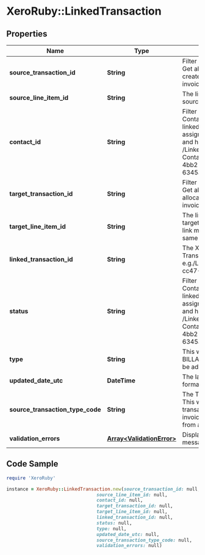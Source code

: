 # XeroRuby::LinkedTransaction

## Properties

Name | Type | Description | Notes
------------ | ------------- | ------------- | -------------
**source_transaction_id** | **String** | Filter by the SourceTransactionID. Get all the linked transactions created from a particular ACCPAY invoice | [optional] 
**source_line_item_id** | **String** | The line item identifier from the source transaction. | [optional] 
**contact_id** | **String** | Filter by the combination of ContactID and Status. Get all the linked transactions that have been assigned to a particular customer and have a particular status e.g. GET /LinkedTransactions?ContactID&#x3D;4bb34b03-3378-4bb2-a0ed-6345abf3224e&amp;Status&#x3D;APPROVED. | [optional] 
**target_transaction_id** | **String** | Filter by the TargetTransactionID. Get all the linked transactions  allocated to a particular ACCREC invoice | [optional] 
**target_line_item_id** | **String** | The line item identifier from the target transaction. It is possible  to link multiple billable expenses to the same TargetLineItemID. | [optional] 
**linked_transaction_id** | **String** | The Xero identifier for an Linked Transaction e.g./LinkedTransactions/297c2dc5-cc47-4afd-8ec8-74990b8761e9 | [optional] 
**status** | **String** | Filter by the combination of ContactID and Status. Get all the linked transactions that have been assigned to a particular customer and have a particular status e.g. GET /LinkedTransactions?ContactID&#x3D;4bb34b03-3378-4bb2-a0ed-6345abf3224e&amp;Status&#x3D;APPROVED. | [optional] 
**type** | **String** | This will always be BILLABLEEXPENSE. More types may be added in future. | [optional] 
**updated_date_utc** | **DateTime** | The last modified date in UTC format | [optional] 
**source_transaction_type_code** | **String** | The Type of the source tranasction. This will be ACCPAY if the linked transaction was created from an invoice and SPEND if it was created from a bank transaction. | [optional] 
**validation_errors** | [**Array&lt;ValidationError&gt;**](ValidationError.md) | Displays array of validation error messages from the API | [optional] 

## Code Sample

```ruby
require 'XeroRuby'

instance = XeroRuby::LinkedTransaction.new(source_transaction_id: null,
                                 source_line_item_id: null,
                                 contact_id: null,
                                 target_transaction_id: null,
                                 target_line_item_id: null,
                                 linked_transaction_id: null,
                                 status: null,
                                 type: null,
                                 updated_date_utc: null,
                                 source_transaction_type_code: null,
                                 validation_errors: null)
```


